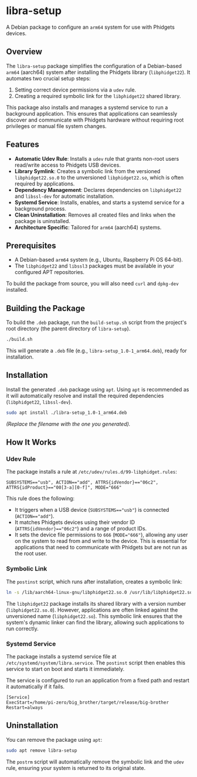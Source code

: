 # libra-setup

A Debian package to configure an `arm64` system for use with Phidgets devices.

## Overview

The `libra-setup` package simplifies the configuration of a Debian-based `arm64` (aarch64) system after installing the Phidgets library (`libphidget22`). It automates two crucial setup steps:
1.  Setting correct device permissions via a `udev` rule.
2.  Creating a required symbolic link for the `libphidget22` shared library.

This package also installs and manages a systemd service to run a background application.
This ensures that applications can seamlessly discover and communicate with Phidgets hardware without requiring root privileges or manual file system changes.

## Features

-   **Automatic Udev Rule**: Installs a `udev` rule that grants non-root users read/write access to Phidgets USB devices.
-   **Library Symlink**: Creates a symbolic link from the versioned `libphidget22.so.0` to the unversioned `libphidget22.so`, which is often required by applications.
-   **Dependency Management**: Declares dependencies on `libphidget22` and `libssl-dev` for automatic installation.
-   **Systemd Service**: Installs, enables, and starts a systemd service for a background process.
-   **Clean Uninstallation**: Removes all created files and links when the package is uninstalled.
-   **Architecture Specific**: Tailored for `arm64` (aarch64) systems.

## Prerequisites

-   A Debian-based `arm64` system (e.g., Ubuntu, Raspberry Pi OS 64-bit).
-   The `libphidget22` and `libssl3` packages must be available in your configured APT repositories.

To build the package from source, you will also need `curl` and `dpkg-dev` installed.

## Building the Package

To build the `.deb` package, run the `build-setup.sh` script from the project's root directory (the parent directory of `libra-setup`).

```bash
./build.sh
```

This will generate a `.deb` file (e.g., `libra-setup_1.0-1_arm64.deb`), ready for installation.

## Installation

Install the generated `.deb` package using `apt`. Using `apt` is recommended as it will automatically resolve and install the required dependencies (`libphidget22`, `libssl-dev`).

```bash
sudo apt install ./libra-setup_1.0-1_arm64.deb
```
*(Replace the filename with the one you generated).*

## How It Works

### Udev Rule

The package installs a rule at `/etc/udev/rules.d/99-libphidget.rules`:

```
SUBSYSTEMS=="usb", ACTION=="add", ATTRS{idVendor}=="06c2", ATTRS{idProduct}=="00[3-a][0-f]", MODE="666"
```

This rule does the following:
-   It triggers when a USB device (`SUBSYSTEMS=="usb"`) is connected (`ACTION=="add"`).
-   It matches Phidgets devices using their vendor ID (`ATTRS{idVendor}=="06c2"`) and a range of product IDs.
-   It sets the device file permissions to `666` (`MODE="666"`), allowing any user on the system to read from and write to the device. This is essential for applications that need to communicate with Phidgets but are not run as the root user.

### Symbolic Link

The `postinst` script, which runs after installation, creates a symbolic link:

```bash
ln -s /lib/aarch64-linux-gnu/libphidget22.so.0 /usr/lib/libphidget22.so
```

The `libphidget22` package installs its shared library with a version number (`libphidget22.so.0`). However, applications are often linked against the unversioned name (`libphidget22.so`). This symbolic link ensures that the system's dynamic linker can find the library, allowing such applications to run correctly.

### Systemd Service

The package installs a systemd service file at `/etc/systemd/system/libra.service`. The `postinst` script then enables this service to start on boot and starts it immediately.

The service is configured to run an application from a fixed path and restart it automatically if it fails.

```
[Service]
ExecStart=/home/pi-zero/big_brother/target/release/big-brother
Restart=always
```

## Uninstallation

You can remove the package using `apt`:

```bash
sudo apt remove libra-setup
```

The `postrm` script will automatically remove the symbolic link and the `udev` rule, ensuring your system is returned to its original state.
